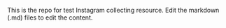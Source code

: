 This is the repo for test Instagram collecting resource. Edit the markdown (.md) files to edit the content. 
